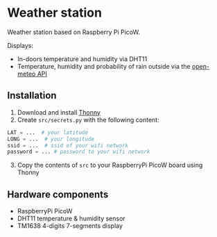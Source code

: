 # Weather station

Weather station based on Raspberry Pi PicoW.

Displays:

- In-doors temperature and humidity via DHT11
- Temperature, humidity and probability of rain outside
  via the [open-meteo API](https://open-meteo.com/en/docs)

## Installation

1. Download and install [Thonny](https://thonny.org/)
2. Create `src/secrets.py` with the following content:

```python
LAT = ...  # your latitude
LONG = ...  # your longitude
ssid = ...  # ssid of your wifi network
password = ... # password to your wifi network
```

3. Copy the contents of `src` to your RaspberryPi PicoW board using Thonny

## Hardware components

- RaspberryPi PicoW
- DHT11 temperature & humidity sensor
- TM1638 4-digits 7-segments display
